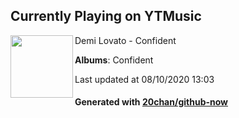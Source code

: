 ## Currently Playing on YTMusic

[<img align="left" width="100" src="https://lh3.googleusercontent.com/7sbfUeETImYAPOLcW2bwe_YVqz0hQ9Rv5HIE9Ux-yrfi6elVl-TmmGOJgBZ7Q43NuXtEfKGvxDV-djk">](https://music.youtube.com/channel/UCwem2sj-QUJCiWiPAo9JuAw)

Demi Lovato - Confident

**Albums**: Confident

Last updated at 08/10/2020 13:03

#### Generated with [20chan/github-now](https://github.com/20chan/github-now)


<!--
**20chan/20chan** is a ✨ _special_ ✨ repository because its `README.md` (this file) appears on your GitHub profile.

Here are some ideas to get you started:

- 🔭 I’m currently working on ...
- 🌱 I’m currently learning ...
- 👯 I’m looking to collaborate on ...
- 🤔 I’m looking for help with ...
- 💬 Ask me about ...
- 📫 How to reach me: ...
- 😄 Pronouns: ...
- ⚡ Fun fact: ...
-->
